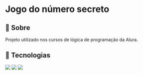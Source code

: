<h1>Jogo do número secreto</h1>

<h2>📌 Sobre</h2>
<p>Projeto utilizado nos cursos de lógica de programação da Alura.</p>

## 📌 Tecnologias
<div>
  <img src="https://img.shields.io/badge/HTML-239120?style=for-the-badge&logo=html5&logoColor=white">
  <img src="https://img.shields.io/badge/CSS-239120?&style=for-the-badge&logo=css3&logoColor=white">
  <img src="https://img.shields.io/badge/JavaScript-F7DF1E?style=for-the-badge&logo=javascript&logoColor=black">
</div>
